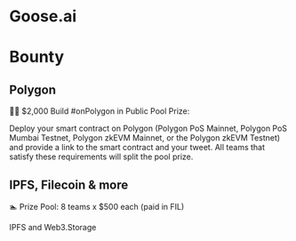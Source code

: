 # Goose.ai

# Bounty

## Polygon

🏊‍♂️ $2,000 Build #onPolygon in Public Pool Prize:

Deploy your smart contract on Polygon (Polygon PoS Mainnet, Polygon PoS Mumbai Testnet, Polygon zkEVM Mainnet, or the Polygon zkEVM Testnet) and provide a link to the smart contract and your tweet. All teams that satisfy these requirements will split the pool prize.

## IPFS, Filecoin & more

🏊 Prize Pool: 8 teams x $500 each (paid in FIL)

IPFS and Web3.Storage
